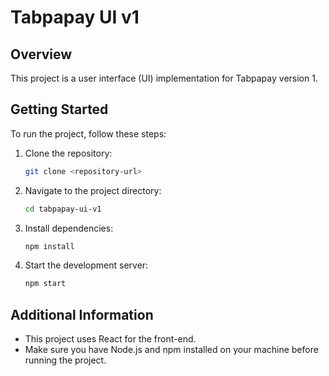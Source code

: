 # Tabpapay UI v1

## Overview
This project is a user interface (UI) implementation for Tabpapay version 1.

## Getting Started
To run the project, follow these steps:

1. Clone the repository:
   ```bash
   git clone <repository-url>
   ```

2. Navigate to the project directory:
   ```bash
   cd tabpapay-ui-v1
   ```

3. Install dependencies:
   ```bash
   npm install
   ```

4. Start the development server:
   ```bash
   npm start
   ```

## Additional Information
- This project uses React for the front-end.
- Make sure you have Node.js and npm installed on your machine before running the project.

